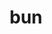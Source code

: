 ---
category: 3-letters
denotation: null
name: bun
reference_link: https://www.etymonline.com/word/bun
root_language: null
root_name: null
title: bun
type: free
word_sums:
- respelling: bun
  sum: 'Bun + '
---